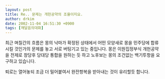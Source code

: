 ```yaml
---
layout: post
title: Re.. 문제는 개헌공약의 조율이지요.
author: drkim
date: 2002-11-04 16:51:30 +0900
tags: [깨달음의대화]
---
```

최근 며칠간의 흐름은 몽의 낙마가 확정된 상태에서 어떤 모양새로 몽을 민주당에 합류시킬 것인가의 문제를 놓고 서로 버팅기고 있는 중입니다. 몽은 이원집정부식 개헌공약을 전제로 창당후 당대당 통합을 원하는 듯 하고 노후보는 몽의 조건없는 백기투항을 요구하고 있습니다.
  

  
퇴로는 열어놓되 조금 더 밀어붙여서 완전항복을 받아내는 것이 유리할듯 합니다.